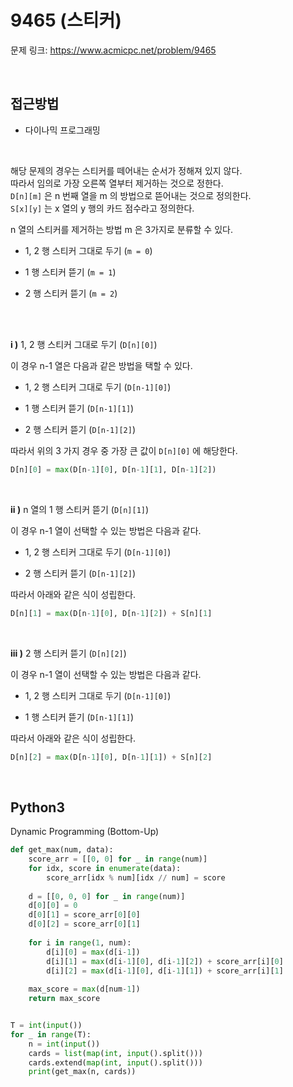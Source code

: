 # 9465 (스티커)

문제 링크: <https://www.acmicpc.net/problem/9465>  

<br>

## 접근방법

- 다이나믹 프로그래밍

<br>

해당 문제의 경우는 스티커를 떼어내는 순서가 정해져 있지 않다.  
따라서 임의로 가장 오른쪽 열부터 제거하는 것으로 정한다.  
`D[n][m]` 은 n 번째 열을 m 의 방법으로 뜯어내는 것으로 정의한다.  
`S[x][y]` 는 x 열의 y 행의 카드 점수라고 정의한다.  

n 열의 스티커를 제거하는 방법 m 은 3가지로 분류할 수 있다.  

- 1, 2 행 스티커 그대로 두기 (`m = 0`)

- 1 행 스티커 뜯기 (`m = 1`)

- 2 행 스티커 뜯기 (`m = 2`)

<br><br>

**i )** 1, 2 행 스티커 그대로 두기 (`D[n][0]`)  

이 경우 n-1 열은 다음과 같은 방법을 택할 수 있다.  

- 1, 2 행 스티커 그대로 두기 (`D[n-1][0]`)

- 1 행 스티커 뜯기 (`D[n-1][1]`)

- 2 행 스티커 뜯기 (`D[n-1][2]`)

따라서 위의 3 가지 경우 중 가장 큰 값이 `D[n][0]` 에 해당한다.  

```python
D[n][0] = max(D[n-1][0], D[n-1][1], D[n-1][2])
```

<br>

**ii )** n 열의 1 행 스티커 뜯기 (`D[n][1]`)  

이 경우 n-1 열이 선택할 수 있는 방법은 다음과 같다.  

- 1, 2 행 스티커 그대로 두기 (`D[n-1][0]`)  

- 2 행 스티커 뜯기 (`D[n-1][2]`)  

따라서 아래와 같은 식이 성립한다.  

```python
D[n][1] = max(D[n-1][0], D[n-1][2]) + S[n][1]
```

<br>

**iii )** 2 행 스티커 뜯기 (`D[n][2]`)   

이 경우 n-1 열이 선택할 수 있는 방법은 다음과 같다.  

- 1, 2 행 스티커 그대로 두기 (`D[n-1][0]`)  

- 1 행 스티커 뜯기 (`D[n-1][1]`)  

따라서 아래와 같은 식이 성립한다.  

```python
D[n][2] = max(D[n-1][0], D[n-1][1]) + S[n][2]
```

<br>

## Python3

Dynamic Programming (Bottom-Up)

```python
def get_max(num, data):
    score_arr = [[0, 0] for _ in range(num)]
    for idx, score in enumerate(data):
        score_arr[idx % num][idx // num] = score
    
    d = [[0, 0, 0] for _ in range(num)]
    d[0][0] = 0
    d[0][1] = score_arr[0][0]
    d[0][2] = score_arr[0][1]
    
    for i in range(1, num):
        d[i][0] = max(d[i-1])
        d[i][1] = max(d[i-1][0], d[i-1][2]) + score_arr[i][0]
        d[i][2] = max(d[i-1][0], d[i-1][1]) + score_arr[i][1]
        
    max_score = max(d[num-1])
    return max_score


T = int(input())
for _ in range(T):
    n = int(input())
    cards = list(map(int, input().split()))
    cards.extend(map(int, input().split()))
    print(get_max(n, cards))
```
